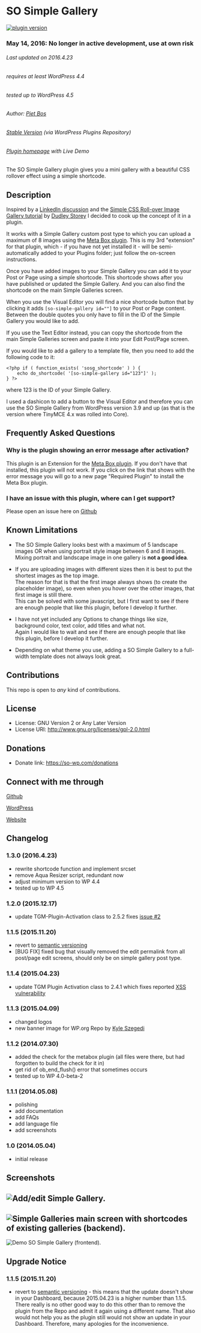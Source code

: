 # SO Simple Gallery

[![plugin version](https://img.shields.io/wordpress/plugin/v/so-simple-gallery.svg)](https://wordpress.org/plugins/so-simple-gallery)

### May 14, 2016: No longer in active development, use at own risk

###### Last updated on 2016.4.23
###### requires at least WordPress 4.4
###### tested up to WordPress 4.5
###### Author: [Piet Bos](https://github.com/senlin)
###### [Stable Version](http://wordpress.org/plugins/so-simple-gallery) (via WordPress Plugins Repository)
###### [Plugin homepage](http://so-wp.com/?p=115) with Live Demo

The SO Simple Gallery plugin gives you a mini gallery with a beautiful CSS rollover effect using a simple shortcode.

## Description

Inspired by a [LinkedIn discussion](https://www.linkedin.com/groupItem?view=&gid=154024&type=member&item=5867588708181516289) and the [Simple CSS Roll-over Image Gallery tutorial](http://demosthenes.info/blog/58/CSS-and-Images-Simple-Roll-over-Image-Gallery) by [Dudley Storey](http://github.com/dudleystorey) I decided to cook up the concept of it in a plugin.

It works with a Simple Gallery custom post type to which you can upload a maximum of 8 images using the [Meta Box plugin](https://wordpress.org/plugins/meta-box/). This is my 3rd "extension" for that plugin, which - if you have not yet installed it - will be semi-automatically added to your Plugins folder; just follow the on-screen instructions.

Once you have added images to your Simple Gallery you can add it to your Post or Page using a simple shortcode. This shortcode shows after you have published or updated the Simple Gallery. And you can also find the shortcode on the main Simple Galleries screen.

When you use the Visual Editor you will find a nice shortcode button that by clicking it adds `[so-simple-gallery id=""]` to your Post or Page content. Between the double quotes you only have to fill in the ID of the Simple Gallery you would like to add.

If you use the Text Editor instead, you can copy the shortcode from the main Simple Galleries screen and paste it into your Edit Post/Page screen.

If you would like to add a gallery to a template file, then you need to add the following code to it:

```
<?php if ( function_exists( 'sosg_shortcode' ) ) {
	echo do_shortcode( '[so-simple-gallery id="123"]' );
} ?>
```
where 123 is the ID of your Simple Gallery. 

I used a dashicon to add a button to the Visual Editor and therefore you can use the SO Simple Gallery from WordPress version 3.9 and up (as that is the version where TinyMCE 4.x was rolled into Core).

## Frequently Asked Questions

### Why is the plugin showing an error message after activation?

This plugin is an Extension for the [Meta Box plugin](https://wordpress.org/plugins/meta-box/). If you don't have that installed, this plugin will not work. If you click on the link that shows with the error message you will go to a new page "Required Plugin" to install the Meta Box plugin.

### I have an issue with this plugin, where can I get support?

Please open an issue here on [Github](https://github.com/senlin/so-simple-gallery/issues)

## Known Limitations

* The SO Simple Gallery looks best with a maximum of 5 landscape images OR when using portrait style image between 6 and 8 images.<br />Mixing portrait and landscape image in one gallery is <strong>not a good idea</strong>.

* If you are uploading images with different sizes then it is best to put the shortest images as the top image.<br />The reason for that is that the first image always shows (to create the placeholder image), so even when you hover over the other images, that first image is still there.<br />This can be solved with some javascript, but I first want to see if there are enough people that like this plugin, before I develop it further.

* I have not yet included any Options to change things like size, background color, text color, add titles and what not.<br />Again I would like to wait and see if there are enough people that like this plugin, before I develop it further.

* Depending on what theme you use, adding a SO Simple Gallery to a full-width template does not always look great.

## Contributions

This repo is open to _any_ kind of contributions.

## License

* License: GNU Version 2 or Any Later Version
* License URI: http://www.gnu.org/licenses/gpl-2.0.html

## Donations

* Donate link: https://so-wp.com/donations

## Connect with me through

[Github](https://github.com/senlin) 

[WordPress](https://profiles.wordpress.org/senlin/) 

[Website](https://senlinonline.com)

## Changelog

### 1.3.0 (2016.4.23)

* rewrite shortcode function and implement srcset
* remove Aqua Resizer script, redundant now
* adjust minimum version to WP 4.4
* tested up to WP 4.5

### 1.2.0 (2015.12.17)

* update TGM-Plugin-Activation class to 2.5.2 fixes [issue #2](https://github.com/senlin/so-simple-gallery/issues/2)

### 1.1.5 (2015.11.20)

* revert to [semantic versioning](http://semver.org/)
* [BUG FIX] fixed bug that visually removed the edit permalink from all post/page edit screens, should only be on simple gallery post type.

### 1.1.4 (2015.04.23)

* update TGM Plugin Activation class to 2.4.1 which fixes reported [XSS vulnerability](http://wptavern.com/xss-vulnerability-what-to-do-if-you-buy-or-sell-items-on-themeforest-and-codecanyon) 

### 1.1.3 (2015.04.09)

* changed logos
* new banner image for WP.org Repo by [Kyle Szegedi](https://unsplash.com/kyleszegedi)

### 1.1.2 (2014.07.30)

* added the check for the metabox plugin (all files were there, but had forgotten to build the check for it in)
* get rid of ob_end_flush() error that sometimes occurs
* tested up to WP 4.0-beta-2

### 1.1.1 (2014.05.08)

* polishing
* add documentation
* add FAQs
* add language file
* add screenshots

### 1.0 (2014.05.04)

* initial release

## Screenshots

![Add/edit Simple Gallery.](assets/screenshot-1.png "Backend")
---
![Simple Galleries main screen with shortcodes of existing galleries (backend).](assets/screenshot-2.png "Backend")
---
![Demo SO Simple Gallery (frontend).](assets/screenshot-3.png "Output Frontend")

## Upgrade Notice

### 1.1.5 (2015.11.20)

* revert to [semantic versioning](http://semver.org/) - this means that the update doesn't show in your Dashboard, because 2015.04.23 is a higher number than 1.1.5. There really is no other good way to do this other than to remove the plugin from the Repo and admit it again using a different name. That also would not help you as the plugin still would not show an update in your Dashboard. Therefore, many apologies for the inconvenience.
